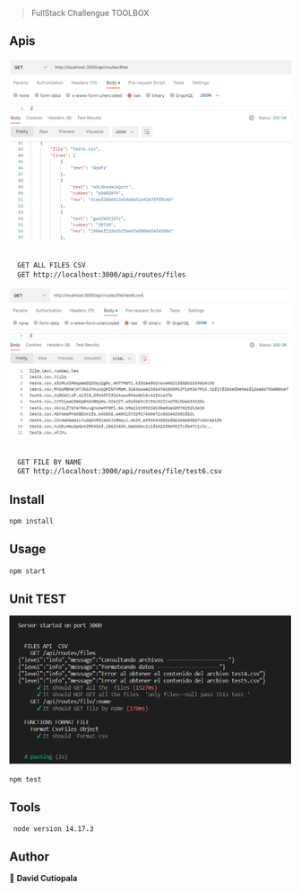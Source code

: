 
> FullStack Challengue TOOLBOX


## Apis

![files](/images/files.PNG)

```sh

  GET ALL FILES CSV
  GET http://localhost:3000/api/routes/files
```
![ file by name](/images/fileByName.PNG)

```sh

  GET FILE BY NAME
  GET http://localhost:3000/api/routes/file/test6.csv
```

## Install

```sh
npm install
```

## Usage

```sh
npm start
```

## Unit TEST
![unit test](/images/resultTest.png)
```sh
npm test
```

## Tools

```
 node version 14.17.3
```

## Author

👤 **David Cutiopala**

